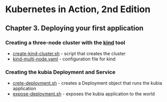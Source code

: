 # Kubernetes in Action, 2nd Edition

## Chapter 3. Deploying your first application

### Creating a three-node cluster with the [kind](https://kind.sigs.k8s.io/) tool
- [create-kind-cluster.sh](create-kind-cluster.sh) - script that creates the cluster
- [kind-multi-node.yaml](kind-multi-node.yaml) - configuration file for kind

### Creating the kubia Deployment and Service
- [crete-deployment.sh](create-deployment.sh) - creates a Deployment object that runs the kubia application 
- [expose-deployment.sh](expose-deployment.sh) - exposes the kubia application to the world
